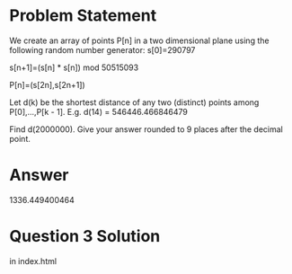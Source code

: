 # Problem Statement
We create an array of points  P[n] in a two dimensional plane using the following random number generator:
s[0]=290797


s[n+1]=(s[n] * s[n]) mod 50515093


P[n]=(s[2n],s[2n+1])

Let d(k)  be the shortest distance of any two (distinct) points among P[0],...,P[k - 1].
E.g. d(14) = 546446.466846479

Find d(2000000). Give your answer rounded to 9 places after the decimal point.

# Answer
1336.449400464

# Question 3 Solution
in index.html

